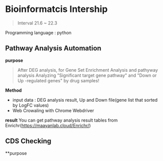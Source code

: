 # Bioinformatcis Intership

> Interval 21.6 ~ 22.3

Programming language : python

## Pathway Analysis Automation

**purpose**
> After DEG analysis, for Gene Set Enrichment Analysis and pathyway analysis
Analyzing "Significant target gene pathway" and "Down or Up -regulated genes" by drug samples!

**Method**
* input data : DEG analysis result, Up and Down file(gene list that sorted by LogFC values)
* Web Crowaling with Chrome Webdriver

**result**
You can get pathway analysis result tables from Enrichr(https://maayanlab.cloud/Enrichr/)

## CDS Checking

**purpose

